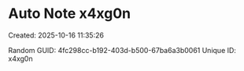 ﻿# Auto Note x4xg0n
Created: 2025-10-16 11:35:26

Random GUID: 4fc298cc-b192-403d-b500-67ba6a3b0061
Unique ID: x4xg0n
